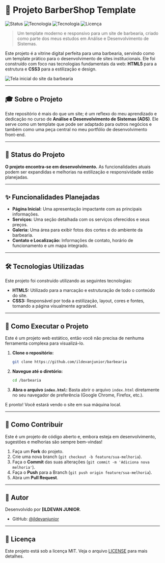 # 💈 Projeto BarberShop Template

![Status](https://img-shields.io/badge/status-em%20desenvolvimento-yellow)
![Tecnologia](https://img.shields.io/badge/HTML5-E34F26?style=for-the-badge&logo=html5&logoColor=white)
![Tecnologia](https://img.shields.io/badge/CSS3-1572B6?style=for-the-badge&logo=css3&logoColor=white)
![Licença](https://img.shields.io/badge/licen%C3%A7a-MIT-blue.svg)

> Um template moderno e responsivo para um site de barbearia, criado como parte dos meus estudos em Análise e Desenvolvimento de Sistemas.

Este projeto é a vitrine digital perfeita para uma barbearia, servindo como um template prático para o desenvolvimento de sites institucionais. Ele foi construído com foco nas tecnologias fundamentais da web: **HTML5** para a estrutura e **CSS3** para a estilização e design.

![Tela inicial do site da barbearia](ttps://github.com/ildevanjunior/barbearia)

---

## 🎓 Sobre o Projeto

Este repositório é mais do que um site; é um reflexo do meu aprendizado e dedicação no curso de **Análise e Desenvolvimento de Sistemas (ADS)**. Ele serve como um template que pode ser adaptado para outros negócios e também como uma peça central no meu portfólio de desenvolvimento front-end.

---

## 🚧 Status do Projeto

**O projeto encontra-se em desenvolvimento.** As funcionalidades atuais podem ser expandidas e melhorias na estilização e responsividade estão planejadas.

---

## ✨ Funcionalidades Planejadas

* **Página Inicial:** Uma apresentação impactante com as principais informações.
* **Serviços:** Uma seção detalhada com os serviços oferecidos e seus preços.
* **Galeria:** Uma área para exibir fotos dos cortes e do ambiente da barbearia.
* **Contato e Localização:** Informações de contato, horário de funcionamento e um mapa integrado.

---

## 🛠️ Tecnologias Utilizadas

Este projeto foi construído utilizando as seguintes tecnologias:

* **HTML5:** Utilizado para a marcação e estruturação de todo o conteúdo do site.
* **CSS3:** Responsável por toda a estilização, layout, cores e fontes, tornando a página visualmente agradável.

---

## 🏁 Como Executar o Projeto

Este é um projeto web estático, então você não precisa de nenhuma ferramenta complexa para visualizá-lo.

1.  **Clone o repositório:**
    ```bash
    git clone https://github.com/ildevanjunior/barbearia
    ```

2.  **Navegue até o diretório:**
    ```bash
    cd /barbearia
    ```

3.  **Abra o arquivo `index.html`:**
    Basta abrir o arquivo `index.html` diretamente no seu navegador de preferência (Google Chrome, Firefox, etc.).

E pronto! Você estará vendo o site em sua máquina local.

---

## 🤝 Como Contribuir

Este é um projeto de código aberto e, embora esteja em desenvolvimento, sugestões e melhorias são sempre bem-vindas!

1.  Faça um **Fork** do projeto.
2.  Crie uma nova branch (`git checkout -b feature/sua-melhoria`).
3.  Faça o **Commit** das suas alterações (`git commit -m 'Adiciona nova melhoria'`).
4.  Faça o **Push** para a Branch (`git push origin feature/sua-melhoria`).
5.  Abra um **Pull Request**.

---

## 👤 Autor

Desenvolvido por **[ILDEVAN JUNIOR**.
* GitHub: [@ildevanjunior](ttps://github.com/ildevanjunior)

---

## 📄 Licença

Este projeto está sob a licença MIT. Veja o arquivo [LICENSE](LICENSE) para mais detalhes.
